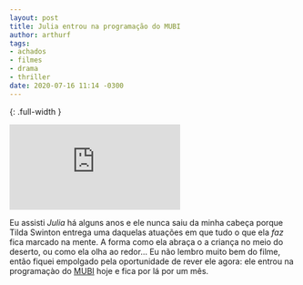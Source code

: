 ```yaml
---
layout: post
title: Julia entrou na programação do MUBI
author: arthurf
tags:
- achados
- filmes
- drama
- thriller
date: 2020-07-16 11:14 -0300
---
```

{: .full-width }
<iframe src="https://www.youtube.com/embed/VDDWeWknMl0" frameborder="0" allow="accelerometer; autoplay; encrypted-media; gyroscope; picture-in-picture" allowfullscreen></iframe>

Eu assisti *Julia* há alguns anos e ele nunca saiu da minha cabeça porque Tilda Swinton entrega uma daquelas atuações em que tudo o que ela _faz_ fica marcado na mente. A forma como ela abraça o a criança no meio do deserto, ou como ela olha ao redor… Eu não lembro muito bem do filme, então fiquei empolgado pela oportunidade de rever ele agora: ele entrou na programaçào do [MUBI](https://mubi.com/films/julia) hoje e fica por lá por um mês.
